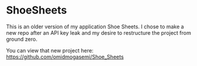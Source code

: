# ShoeSheets
This is an older version of my application Shoe Sheets. I chose to make a new repo after an API key leak and my desire to restructure the project from ground zero. 

You can view that new project here: https://github.com/omidmogasemi/Shoe_Sheets
